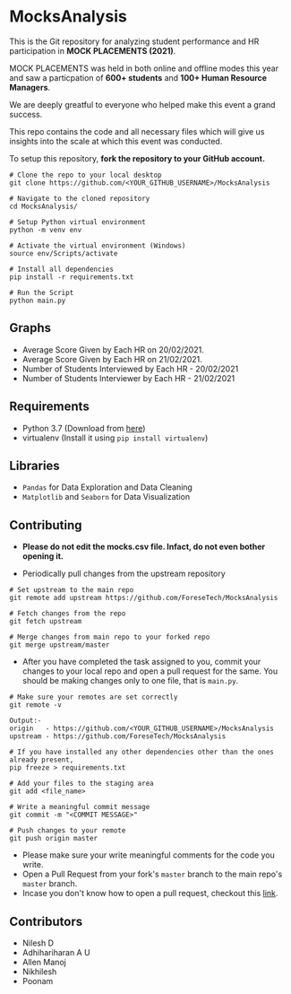 # MocksAnalysis

This is the Git repository for analyzing student performance and HR participation in __MOCK PLACEMENTS (2021)__.

MOCK PLACEMENTS was held in both online and offline modes this year and saw a particpation of __600+ students__ and __100+ Human Resource Managers__.

We are deeply greatful to everyone who helped make this event a grand success.

This repo contains the code and all necessary files which will give us insights into the scale at which this event was conducted.

To setup this repository, __fork the repository to your GitHub account.__
```
# Clone the repo to your local desktop
git clone https://github.com/<YOUR_GITHUB_USERNAME>/MocksAnalysis

# Navigate to the cloned repository
cd MocksAnalysis/

# Setup Python virtual environment
python -m venv env

# Activate the virtual environment (Windows)
source env/Scripts/activate

# Install all dependencies
pip install -r requirements.txt

# Run the Script
python main.py
```

## Graphs
* Average Score Given by Each HR on 20/02/2021.
* Average Score Given by Each HR on 21/02/2021.
* Number of Students Interviewed by Each HR - 20/02/2021
* Number of Students Interviewer by Each HR - 21/02/2021

## Requirements
* Python 3.7 (Download from [here](https://www.python.org/downloads/release/python-376/))
* virtualenv (Install it using `pip install virtualenv`)

## Libraries 
* `Pandas` for Data Exploration and Data Cleaning
* `Matplotlib` and `Seaborn` for Data Visualization

## Contributing
* __Please do not edit the mocks.csv file. Infact, do not even bother opening it.__

* Periodically pull changes from the upstream repository
```
# Set upstream to the main repo
git remote add upstream https://github.com/ForeseTech/MocksAnalysis

# Fetch changes from the repo
git fetch upstream

# Merge changes from main repo to your forked repo
git merge upstream/master
```

* After you have completed the task assigned to you, commit your changes to your local repo and open a pull request for the same. You should be making changes only to one file, that is `main.py`.
```
# Make sure your remotes are set correctly
git remote -v

Output:-
origin   - https://github.com/<YOUR_GITHUB_USERNAME>/MocksAnalysis 
upstream - https://github.com/ForeseTech/MocksAnalysis

# If you have installed any other dependencies other than the ones already present,
pip freeze > requirements.txt

# Add your files to the staging area
git add <file_name>

# Write a meaningful commit message
git commit -m "<COMMIT MESSAGE>"

# Push changes to your remote
git push origin master
```

* Please make sure your write meaningful comments for the code you write.
* Open a Pull Request from your fork's `master` branch to the main repo's `master` branch.
* Incase you don't know how to open a pull request, checkout this [link](https://docs.github.com/en/github/collaborating-with-issues-and-pull-requests/creating-a-pull-request-from-a-fork).

## Contributors
* Nilesh D
* Adhihariharan A U
* Allen Manoj
* Nikhilesh
* Poonam
